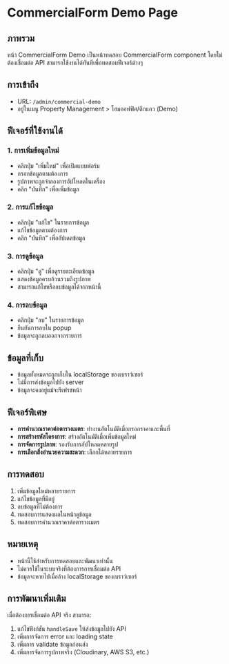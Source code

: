 # CommercialForm Demo Page

## ภาพรวม
หน้า CommercialForm Demo เป็นหน้าทดสอบ CommercialForm component โดยไม่ต้องเชื่อมต่อ API สามารถใช้งานได้ทันทีเพื่อทดสอบฟีเจอร์ต่างๆ

## การเข้าถึง
- URL: `/admin/commercial-demo`
- อยู่ในเมนู Property Management > โฮมออฟฟิศ/ตึกแถว (Demo)

## ฟีเจอร์ที่ใช้งานได้

### 1. การเพิ่มข้อมูลใหม่
- คลิกปุ่ม "เพิ่มใหม่" เพื่อเปิดแบบฟอร์ม
- กรอกข้อมูลตามต้องการ
- รูปภาพจะถูกจำลองการอัปโหลดในเครื่อง
- คลิก "บันทึก" เพื่อเพิ่มข้อมูล

### 2. การแก้ไขข้อมูล
- คลิกปุ่ม "แก้ไข" ในรายการข้อมูล
- แก้ไขข้อมูลตามต้องการ
- คลิก "บันทึก" เพื่ออัปเดตข้อมูล

### 3. การดูข้อมูล
- คลิกปุ่ม "ดู" เพื่อดูรายละเอียดข้อมูล
- แสดงข้อมูลครบถ้วนรวมถึงรูปภาพ
- สามารถแก้ไขหรือลบข้อมูลได้จากหน้านี้

### 4. การลบข้อมูล
- คลิกปุ่ม "ลบ" ในรายการข้อมูล
- ยืนยันการลบใน popup
- ข้อมูลจะถูกลบออกจากรายการ

## ข้อมูลที่เก็บ
- ข้อมูลทั้งหมดจะถูกเก็บใน localStorage ของเบราว์เซอร์
- ไม่มีการส่งข้อมูลไปยัง server
- ข้อมูลจะคงอยู่แม้จะรีเฟรชหน้า

## ฟีเจอร์พิเศษ
- **การคำนวณราคาต่อตารางเมตร**: ทำงานอัตโนมัติเมื่อกรอกราคาและพื้นที่
- **การสร้างรหัสโครงการ**: สร้างอัตโนมัติเมื่อเพิ่มข้อมูลใหม่
- **การจัดการรูปภาพ**: รองรับการอัปโหลดหลายรูป
- **การเลือกสิ่งอำนวยความสะดวก**: เลือกได้หลายรายการ

## การทดสอบ
1. เพิ่มข้อมูลใหม่หลายรายการ
2. แก้ไขข้อมูลที่มีอยู่
3. ลบข้อมูลที่ไม่ต้องการ
4. ทดสอบการแสดงผลในหน้าดูข้อมูล
5. ทดสอบการคำนวณราคาต่อตารางเมตร

## หมายเหตุ
- หน้านี้ใช้สำหรับการทดสอบและพัฒนาเท่านั้น
- ไม่ควรใช้ในระบบจริงที่ต้องการการเชื่อมต่อ API
- ข้อมูลจะหายไปเมื่อล้าง localStorage ของเบราว์เซอร์

## การพัฒนาเพิ่มเติม
เมื่อต้องการเชื่อมต่อ API จริง สามารถ:
1. แก้ไขฟังก์ชัน `handleSave` ให้ส่งข้อมูลไปยัง API
2. เพิ่มการจัดการ error และ loading state
3. เพิ่มการ validate ข้อมูลก่อนส่ง
4. เพิ่มการจัดการรูปภาพจริง (Cloudinary, AWS S3, etc.) 